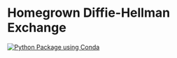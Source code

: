 # Homegrown Diffie-Hellman Exchange

[![Python Package using Conda](https://github.com/DJStompZone/HomeGrownDHE/actions/workflows/python-package-conda.yml/badge.svg)](https://github.com/DJStompZone/HomeGrownDHE/actions/workflows/python-package-conda.yml)
